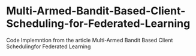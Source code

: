 # Multi-Armed-Bandit-Based-Client-Scheduling-for-Federated-Learning
Code Implemntion from the article Multi-Armed Bandit Based Client Schedulingfor Federated Learning
